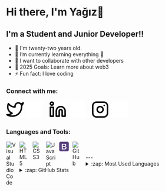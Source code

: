 # Hi there, I'm Yağız👋 

## I'm a Student and Junior Developer!!

- 🔭 I'm twenty-two years old.
- 🌱 I’m currently learning everything 🤣
- 👯 I want to collaborate with other developers
- 🥅 2025 Goals: Learn more about web3
- ⚡ Fun fact: I love coding

### Connect with me:

[![website](./img/twitter-light.svg)](https://twitter.com/yilmazyagizz#gh-light-mode-only)
[![website](./img/twitter-dark.svg)](https://twitter.com/yilmazyagizz#gh-dark-mode-only)
&nbsp;&nbsp;
[![website](./img/linkedin-light.svg)](https://linkedin.com/in/#gh-light-mode-only)
[![website](./img/linkedin-dark.svg)](https://linkedin.com/in/#gh-dark-mode-only)
&nbsp;&nbsp;
[![website](./img/instagram-light.svg)](https://instagram.com/666yagiz#gh-light-mode-only)
[![website](./img/instagram-dark.svg)](https://instagram.com/666yagiz#gh-dark-mode-only)

### Languages and Tools:

<img align="left" alt="Visual Studio Code" width="26px" src="https://upload.wikimedia.org/wikipedia/commons/thumb/5/59/Visual_Studio_Icon_2019.svg/1200px-Visual_Studio_Icon_2019.svg.png" style="padding-right:10px;" />
<img align="left" alt="HTML5" width="26px" src="https://cdn.jsdelivr.net/gh/devicons/devicon/icons/html5/html5-original.svg" style="padding-right:10px;" />
<img align="left" alt="CSS3" width="26px" src="https://cdn.jsdelivr.net/gh/devicons/devicon/icons/css3/css3-original.svg" style="padding-right:10px;" />
<img align="left" alt="JavaScript" width="26px" src="https://cdn.jsdelivr.net/gh/devicons/devicon/icons/javascript/javascript-original.svg" style="padding-right:10px;" />
<img align="left" alt="React" width="26px" src="https://raw.githubusercontent.com/github/explore/80688e429a7d4ef2fca1e82350fe8e3517d3494d/topics/bootstrap/bootstrap.png" style="padding-right:10px;" />
<img align="left" alt="GitHub" width="26px" src="https://user-images.githubusercontent.com/3369400/139447912-e0f43f33-6d9f-45f8-be46-2df5bbc91289.png" style="padding-right:10px;" />


<br />
<br />
---

<details>
  <summary>:zap: Most Used Languages</summary>
  
  <img align="left" alt="codeSTACKr's GitHub Stats" src="https://github-readme-stats.vercel.app/api/top-langs/?username=anuraghazra&layout=compact&theme=radical" />
  
</details>

<details>
  <summary>:zap: GitHub Stats</summary>
  
  <img align="left" alt="codeSTACKr's GitHub Stats" src="https://github-readme-stats.vercel.app/api?username=takeitslow0&show_icons=true&hide_border=false&title_color=ff652f&icon_color=FFE400&bg_color=09131B&text_color=ffffff&border_color=0c1a25" />
  
</details>

[twitter]: https://twitter.com/yilmazyagizz
[instagram]: https://instagram.com/666yagiz
[linkedin]: https://linkedin.com/in/
